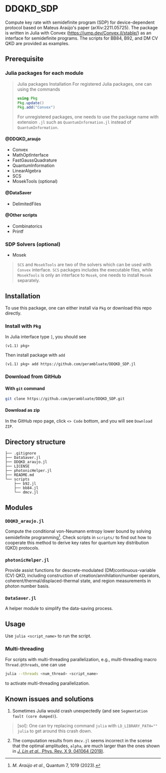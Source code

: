 # DDQKD_SDP
Compute key rate with semidefinite program (SDP) for device-dependent protocol based on
Mateus Araújo's paper (arXiv:2211.05725).
The package is written in Julia with Convex (https://jump.dev/Convex.jl/stable/) as an interface
for semidefinite programs. The scripts for BB84, B92, and DM CV QKD are provided as examples.

## Prerequisite

### Julia packages for each module

> Julia packages Installation
> For registered Julia packages, one can using the commands
> ```Julia
> using Pkg
> Pkg.update()
> Pkg.add("Convex")
> ```
> For unregistered packages, one needs to use the package name with extension `.jl`
> such as `QuantumInformation.jl` instead of `QuantumInformation`.

#### @DDQKD_araujo

- Convex
- MathOptInterface
- FastGaussQuadrature
- QuantumInformation
- LinearAlgebra
- SCS
- MosekTools (optional)

#### @DataSaver
- DelimitedFiles
#### @Other scripts
- Combinatorics
- Printf

### SDP Solvers (optional)
- Mosek

> `SCS` and `MosekTools` are two of the solvers which can be used with `Convex` interface.
> `SCS` packages includes the executable files, while `MosekTools` is only an interface to `Mosek`,
> one needs to install `Mosek` separately.

## Installation
To use this package, one can either install via `Pkg` or download this repo directly.
### Install with `Pkg`
In Julia interface type `]`, you should see
```
(v1.1) pkg>
```

Then install package with `add`
```
(v1.1) pkg> add https://github.com/perambluate/DDQKD_SDP.jl
```

### Download from GitHub
#### With `git` command
```bash
git clone https://github.com/perambluate/DDQKD_SDP.git
```
#### Download as zip
In the GitHub repo page, click `<> Code` bottom, and you will see `Download ZIP`.

## Directory structure

```
├── .gitignore
├── DataSaver.jl
├── DDQKD_araujo.jl
├── LICENSE
├── photonicHelper.jl
├── README.md
└── scripts
    ├── b92.jl
    ├── bb84.jl
    └── dmcv.jl
```

## Modules

### `DDQKD_araujo.jl`

Compute the conditional von-Neumann entropy lower bound by solving semidefinite programming[^1].
Check scripts in `scripts/` to find out how to cooperate this method to derive key rates for quantum key distribution (QKD) protocols.

[^1]: *M. Araújo et al.*, Quantum 7, 1019 (2023).

### `photonicHelper.jl`

Provide assist functions for descrete-modulated (DM)continuous-variable (CV) QKD,
including construction of creation/annihilation/number operators, coherent/thermal/displaced-thermal state,
and region measurements in photon number basis.

### `DataSaver.jl`

A helper module to simplify the data-saving process.

## Usage

Use `julia <script_name>` to run the script.

### Multi-threading

For scripts with multi-threading parallelization, e.g., multi-threading macro `Thread.@threads`,
one can use
```bash
julia --threads <num_thread> <script_name>
```
to activate multi-threading parallelization.

## Known issues and solutions

1. Sometimes Julia would crash unexpectedly (and see `Segmentation fault (core dumped)`).
> \[sol\]: One can try replacing command `julia` with `LD_LIBRARY_PATH="" julia` to get around this crash down.

2. The computation results from `dmcv.jl` seems incorrect in the scense that the optimal amplitudes, `alpha`, are much larger than the ones shown in [*J. Lin et al.*, Phys. Rev. X 9, 041064 (2019)](https://journals.aps.org/prx/abstract/10.1103/PhysRevX.9.041064).
